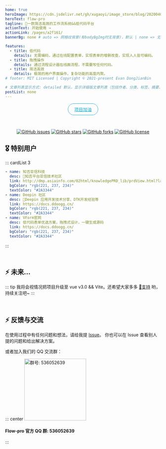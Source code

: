 ```yaml
---
home: true
heroImage: https://cdn.jsdelivr.net/gh/xugaoyi/image_store/blog/20200409124835.png
heroText: flow-pro
tagline: 🚀一款简洁高效的工作流系统&&低代码平台
actionText: 开始使用 →
actionLink: /pages/a2f161/
bannerBg: none # auto => 网格纹背景(有bodyBgImg时无背景)，默认 | none => 无 | '大图地址' | background: 自定义背景样式       提示：如发现文本颜色不适应你的背景时可以到palette.styl修改$bannerTextColor变量

features:
  - title: 低代码
    details: 无需编码，通过在线配置表单，实现表单的增删改查，实现人人皆可编码。
  - title: 拖拽操作
    details: 通过流程设计器在线画流程，不需要写任何代码。
  - title: 简洁高效
    details: 极简的用户界面操作，复杂功能的高度内聚。
# footer: MIT Licensed | Copyright © 2021-present Evan DongJianBin

# 文章列表显示方式: detailed 默认，显示详细版文章列表（包括作者、分类、标签、摘要、分页等）| simple => 显示简约版文章列表（仅标题和日期）| none 不显示文章列表
postList: none
---
```


<p align="center">
<a class="become-sponsor" href="/pages/1b12ed/#成为赞助商">项目加油</a>
</p>

<style>
  .become-sponsor{
    padding: 8px 20px;
    display: inline-block;
    color: #11a8cd;
    border-radius: 30px;
    box-sizing: border-box;
    border: 1px solid #11a8cd;
  }
  </style>

<br/>
<p align="center">
  <a href="https://github.com/dong-jianbin/flow-pro/issues" target="_blank"><img src="https://img.shields.io/github/issues/dong-jianbin/flow-pro" alt="GitHub issues" class="no-zoom"></a>
  <a href="https://github.com/dong-jianbin/flow-pro/stargazers" target="_blank"><img src='https://img.shields.io/github/stars/dong-jianbin/flow-pro' alt='GitHub stars' class="no-zoom"></a>
  <a href="ttps://github.com/dong-jianbin/flow-pro/network" target="_blank"><img src='https://img.shields.io/github/forks/dong-jianbin/flow-pro' alt='GitHub forks' class="no-zoom"></a>
  <a href="https://github.com/dong-jianbin/flow-pro/blob/main/LICENSE" target="_blank"><img src="https://img.shields.io/github/license/dong-jianbin/flow-pro" alt="GitHub license" class="no-zoom"></a>
</p>

## 🎖 特别用户

::: cardList 3

```yaml
- name: 知否亚信科技
  desc: 🚀知否平台亚信技术社区
  link: http://dmp.asiainfo.com/02html/knowledgePRD_lib/prdView.html?labelName=view
  bgColor: "rgb(221, 237, 234)"
  textColor: "#2A3344"
- name: Deepin 社区
  desc: 🚀Deepin 应用开发技术分享、DTK开发经验等
  link: https://docs.ddoogg.cn/
  bgColor: "rgb(221, 237, 234)"
  textColor: "#2A3344"
- name: VForm官网
  desc: 低代码表单优选方案，拖拽式设计，一键生成源码
  link: https://docs.ddoogg.cn/
  bgColor: "rgb(221, 237, 234)"
  textColor: "#2A3344"
```

:::

<br/>

## ⚡️ 未来...

::: tip
我将会视情况把项目升级至 vue v3.0 && Vite。还希望大家多多 [:sparkling_heart:支持](/pages/1b12ed/) 哟，持续关注吧~
:::

<br/> 

## ⚡ 反馈与交流

在使用过程中有任何问题和想法，请给我提 [Issue](https://github.com/dong-jianbin/flow-pro/issues)。
你也可以在 Issue 查看别人提的问题和给出解决方案。

或者加入我们的 QQ 交流群：

::: center
<img src="https://cdn.jsdelivr.net/gh/dong-jianbin/drawing-bed/img/2021110920637.png" alt="群号: 536052639" class="no-zoom" style="width:200px;">

#### Flow-pro 官方 QQ 群: 536052639

:::
<Vssue :options="{ locale: 'zh' }"/>